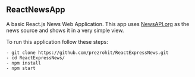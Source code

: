 ## ReactNewsApp

A basic React.js News Web Application. This app uses [NewsAPI.org](https://newsapi.org) as the news source and shows it in a very simple view.

To run this application follow these steps:

```
- git clone https://github.com/prezrohit/ReactExpressNews.git
- cd ReactExpressNews/
- npm install
- npm start
```
